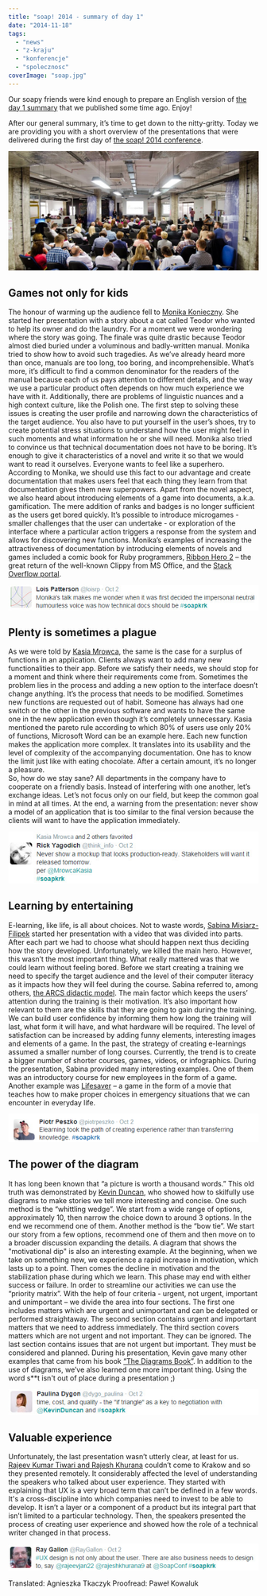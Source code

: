 ```yaml
---
title: "soap! 2014 - summary of day 1"
date: "2014-11-18"
tags:
  - "news"
  - "z-kraju"
  - "konferencje"
  - "spolecznosc"
coverImage: "soap.jpg"
---
```


Our soapy friends were kind enough to prepare an English version of
[the day 1 summary](http://techwriter.pl/soap-2014-relacja-z-pierwszego-dnia/)
that we published some time ago. Enjoy!

After our general summary, it’s time to get down to the nitty-gritty. Today we
are providing you with a short overview of the presentations that were delivered
during the first day of [the soap! 2014 conference](http://soapconf.com/).

[![soap! 2014 audience](images/DSC6686-1024x489.jpg)](http://techwriter.pl/wp-content/uploads/2014/10/DSC6686.jpg)

## Games not only for kids

The honour of warming up the audience fell to
[Monika Konieczny](http://soapconf.com/speakers/). She started her presentation
with a story about a cat called Teodor who wanted to help its owner and do the
laundry. For a moment we were wondering where the story was going. The finale
was quite drastic because Teodor almost died buried under a voluminous and
badly-written manual. Monika tried to show how to avoid such tragedies. As we’ve
already heard more than once, manuals are too long, too boring, and
incomprehensible. What’s more, it’s difficult to find a common denominator for
the readers of the manual because each of us pays attention to different
details, and the way we use a particular product often depends on how much
experience we have with it. Additionally, there are problems of linguistic
nuances and a high context culture, like the Polish one. The first step to
solving these issues is creating the user profile and narrowing down the
characteristics of the target audience. You also have to put yourself in the
user’s shoes, try to create potential stress situations to understand how the
user might feel in such moments and what information he or she will need. Monika
also tried to convince us that technical documentation does not have to be
boring. It’s enough to give it characteristics of a novel and write it so that
we would want to read it ourselves. Everyone wants to feel like a superhero.
According to Monika, we should use this fact to our advantage and create
documentation that makes users feel that each thing they learn from that
documentation gives them new superpowers. Apart from the novel aspect, we also
heard about introducing elements of a game into documents, a.k.a. gamification.
The mere addition of ranks and badges is no longer sufficient as the users get
bored quickly. It’s possible to introduce microgames - smaller challenges that
the user can undertake - or exploration of the interface where a particular
action triggers a response from the system and allows for discovering new
functions. Monika’s examples of increasing the attractiveness of documentation
by introducing elements of novels and games included a comic book for Ruby
programmers, [Ribbon Hero 2](http://www.ribbonhero.com/) – the great return of
the well-known Clippy from MS Office, and the
[Stack Overflow portal](http://stackoverflow.com/).

[![SoapMonikaKonieczny](images/SoapMonikaKonieczny.jpg)](http://techwriter.pl/wp-content/uploads/2014/10/SoapMonikaKonieczny.jpg)

## Plenty is sometimes a plague

As we were told by [Kasia Mrowca](http://soapconf.com/speakers/), the same is
the case for a surplus of functions in an application. Clients always want to
add many new functionalities to their app. Before we satisfy their needs, we
should stop for a moment and think where their requirements come from. Sometimes
the problem lies in the process and adding a new option to the interface doesn’t
change anything. It’s the process that needs to be modified. Sometimes new
functions are requested out of habit. Someone has always had one switch or the
other in the previous software and wants to have the same one in the new
application even though it’s completely unnecessary. Kasia mentioned the pareto
rule according to which 80% of users use only 20% of functions, Microsoft Word
can be an example here. Each new function makes the application more complex. It
translates into its usability and the level of complexity of the accompanying
documentation. One has to know the limit just like with eating chocolate. After
a certain amount, it’s no longer a pleasure.  
So, how do we stay sane? All departments in the company have to cooperate on a
friendly basis. Instead of interfering with one another, let’s exchange ideas.
Let’s not focus only on our field, but keep the common goal in mind at all
times. At the end, a warning from the presentation: never show a model of an
application that is too similar to the final version because the clients will
want to have the application immediately.

[![SoapKasiaMrowca](images/SoapKasiaMrowca.jpg)](http://techwriter.pl/wp-content/uploads/2014/10/SoapKasiaMrowca.jpg)

## Learning by entertaining

E-learning, like life, is all about choices. Not to waste words,
[Sabina Misiarz-Filipek](http://soapconf.com/speakers/) started her presentation
with a video that was divided into parts. After each part we had to choose what
should happen next thus deciding how the story developed. Unfortunately, we
killed the main hero. However, this wasn’t the most important thing. What really
mattered was that we could learn without feeling bored. Before we start creating
a training we need to specify the target audience and the level of their
computer literacy as it impacts how they will feel during the course. Sabina
referred to, among others,
[the ARCS didactic model](http://www.learning-theories.com/kellers-arcs-model-of-motivational-design.html).
The main factor which keeps the users’ attention during the training is their
motivation. It’s also important how relevant to them are the skills that they
are going to gain during the training. We can build user confidence by informing
them how long the training will last, what form it will have, and what hardware
will be required. The level of satisfaction can be increased by adding funny
elements, interesting images and elements of a game. In the past, the strategy
of creating e-learnings assumed a smaller number of long courses. Currently, the
trend is to create a bigger number of shorter courses, games, videos, or
infographics. During the presentation, Sabina provided many interesting
examples. One of them was an introductory course for new employees in the form
of a game. Another example was [Lifesaver](https://life-saver.org.uk) – a game
in the form of a movie that teaches how to make proper choices in emergency
situations that we can encounter in everyday life.

[![SoapSabinaMisiarzFilipek](images/SoapSabinaMisiarzFilipek.png)](http://techwriter.pl/wp-content/uploads/2014/10/SoapSabinaMisiarzFilipek.png)

## The power of the diagram

It has long been known that “a picture is worth a thousand words.” This old
truth was demonstrated by [Kevin Duncan](http://soapconf.com/speakers/), who
showed how to skilfully use diagrams to make stories we tell more interesting
and concise. One such method is the “whittling wedge”. We start from a wide
range of options, approximately 10, then narrow the choice down to around 3
options. In the end we recommend one of them. Another method is the “bow tie”.
We start our story from a few options, recommend one of them and then move on to
a broader discussion expanding the details. A diagram that shows the
"motivational dip" is also an interesting example. At the beginning, when we
take on something new, we experience a rapid increase in motivation, which lasts
up to a point. Then comes the decline in motivation and the stabilization phase
during which we learn. This phase may end with either success or failure. In
order to streamline our activities we can use the “priority matrix”. With the
help of four criteria - urgent, not urgent, important and unimportant – we
divide the area into four sections. The first one includes matters which are
urgent and unimportant and can be delegated or performed straightaway. The
second section contains urgent and important matters that we need to address
immediately. The third section covers matters which are not urgent and not
important. They can be ignored. The last section contains issues that are not
urgent but important. They must be considered and planned. During his
presentation, Kevin gave many other examples that came from his book
[“The Diagrams Book”](http://www.thediagramsbook.com). In addition to the use of
diagrams, we’ve also learned one more important thing. Using the word s\*\*t
isn't out of place during a presentation ;)

[![SoapKevinDuncan](images/SoapKevinDuncan.jpg)](http://techwriter.pl/wp-content/uploads/2014/10/SoapKevinDuncan.jpg)

## Valuable experience

Unfortunately, the last presentation wasn’t utterly clear, at least for us.
[Rajeev Kumar Tiwari and Rajesh Khurana](http://soapconf.com/speakers/) couldn’t
come to Krakow and so they presented remotely. It considerably affected the
level of understanding the speakers who talked about user experience. They
started with explaining that UX is a very broad term that can’t be defined in a
few words. It's a cross-discipline into which companies need to invest to be
able to develop. It isn’t a layer or a component of a product but its integral
part that isn’t limited to a particular technology. Then, the speakers presented
the process of creating user experience and showed how the role of a technical
writer changed in that process.

[![SoapRajeevRajesh](images/SoapRajeevRajesh.jpg)](http://techwriter.pl/wp-content/uploads/2014/10/SoapRajeevRajesh.jpg)

Translated: Agnieszka Tkaczyk Proofread: Paweł Kowaluk
